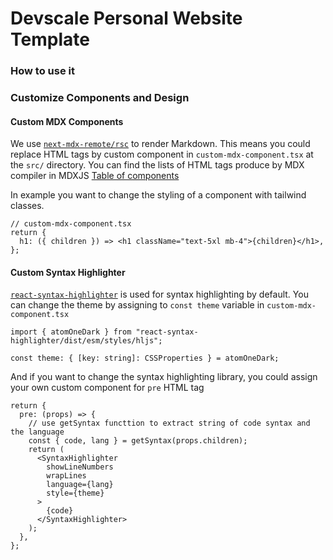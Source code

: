 # Devscale Personal Website Template

### How to use it

### Customize Components and Design

#### Custom MDX Components

We use [`next-mdx-remote/rsc`](https://github.com/hashicorp/next-mdx-remote) to render Markdown.
This means you could replace HTML tags by custom component in `custom-mdx-component.tsx` at the `src/` directory. You can find the lists of HTML tags produce by MDX compiler in MDXJS [Table of components](https://mdxjs.com/table-of-components/)

In example you want to change the styling of a component with tailwind classes.

```tsx
// custom-mdx-component.tsx
return {
  h1: ({ children }) => <h1 className="text-5xl mb-4">{children}</h1>,
};
```

#### Custom Syntax Highlighter

[`react-syntax-highlighter`](https://github.com/react-syntax-highlighter/react-syntax-highlighter) is used for syntax highlighting by default.
You can change the theme by assigning to `const theme` variable in `custom-mdx-component.tsx`

```tsx
import { atomOneDark } from "react-syntax-highlighter/dist/esm/styles/hljs";

const theme: { [key: string]: CSSProperties } = atomOneDark;
```

And if you want to change the syntax highlighting library, you could assign your own custom component for `pre` HTML tag

```tsx
return {
  pre: (props) => {
    // use getSyntax functtion to extract string of code syntax and the language
    const { code, lang } = getSyntax(props.children);
    return (
      <SyntaxHighlighter
        showLineNumbers
        wrapLines
        language={lang}
        style={theme}
      >
        {code}
      </SyntaxHighlighter>
    );
  },
};
```

